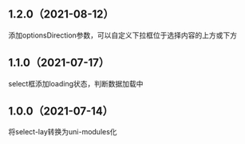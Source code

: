 ## 1.2.0（2021-08-12）
添加optionsDirection参数，可以自定义下拉框位于选择内容的上方或下方
## 1.1.0（2021-07-17）
select框添加loading状态，判断数据加载中
## 1.0.0（2021-07-14）
将select-lay转换为uni-modules化
